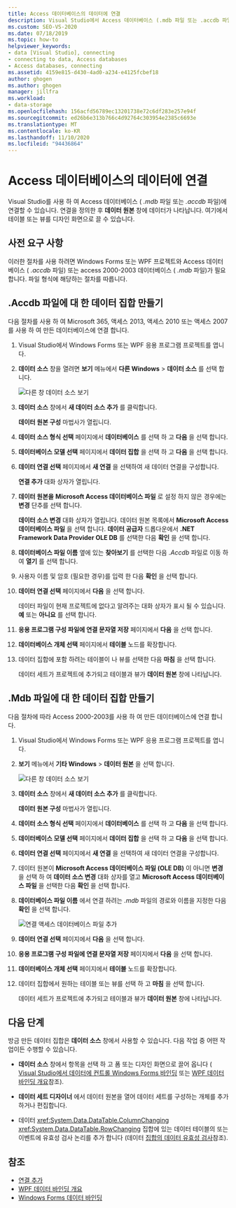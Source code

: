 ```yaml
---
title: Access 데이터베이스의 데이터에 연결
description: Visual Studio에서 Access 데이터베이스 (.mdb 파일 또는 .accdb 파일)의 데이터에 연결 하는 방법을 이해 합니다.
ms.custom: SEO-VS-2020
ms.date: 07/18/2019
ms.topic: how-to
helpviewer_keywords:
- data [Visual Studio], connecting
- connecting to data, Access databases
- Access databases, connecting
ms.assetid: 4159e815-d430-4ad0-a234-e4125fcbef18
author: ghogen
ms.author: ghogen
manager: jillfra
ms.workload:
- data-storage
ms.openlocfilehash: 156acfd56789ec13201738e72c6df283e257e94f
ms.sourcegitcommit: ed26b6e313b766c4d92764c303954e2385c6693e
ms.translationtype: MT
ms.contentlocale: ko-KR
ms.lasthandoff: 11/10/2020
ms.locfileid: "94436864"
---
```

# <a name="connect-to-data-in-an-access-database"></a>Access 데이터베이스의 데이터에 연결

Visual Studio를 사용 하 여 Access 데이터베이스 ( *.mdb* 파일 또는 *.accdb* 파일)에 연결할 수 있습니다. 연결을 정의한 후 **데이터 원본** 창에 데이터가 나타납니다. 여기에서 테이블 또는 뷰를 디자인 화면으로 끌 수 있습니다.

## <a name="prerequisites"></a>사전 요구 사항

이러한 절차를 사용 하려면 Windows Forms 또는 WPF 프로젝트와 Access 데이터베이스 ( *.accdb* 파일) 또는 access 2000-2003 데이터베이스 ( *.mdb* 파일)가 필요 합니다. 파일 형식에 해당하는 절차를 따릅니다.

## <a name="create-a-dataset-for-an-accdb-file"></a>.Accdb 파일에 대 한 데이터 집합 만들기

다음 절차를 사용 하 여 Microsoft 365, 액세스 2013, 액세스 2010 또는 액세스 2007를 사용 하 여 만든 데이터베이스에 연결 합니다.

1. Visual Studio에서 Windows Forms 또는 WPF 응용 프로그램 프로젝트를 엽니다.

2. **데이터 소스** 창을 열려면 **보기** 메뉴에서 **다른 Windows**  >  **데이터 소스** 를 선택 합니다.

   ![다른 창 데이터 소스 보기](../data-tools/media/viewdatasources.png)

3. **데이터 소스** 창에서 **새 데이터 소스 추가** 를 클릭합니다.

   **데이터 원본 구성** 마법사가 열립니다.

4. **데이터 소스 형식 선택** 페이지에서 **데이터베이스** 를 선택 하 고 **다음** 을 선택 합니다.

5. **데이터베이스 모델 선택** 페이지에서 **데이터 집합** 을 선택 하 고 **다음** 을 선택 합니다.

6. **데이터 연결 선택** 페이지에서 **새 연결** 을 선택하여 새 데이터 연결을 구성합니다.

   **연결 추가** 대화 상자가 열립니다.

7. **데이터 원본을** **Microsoft Access 데이터베이스 파일** 로 설정 하지 않은 경우에는 **변경** 단추를 선택 합니다.

   **데이터 소스 변경** 대화 상자가 열립니다. 데이터 원본 목록에서 **Microsoft Access 데이터베이스 파일** 을 선택 합니다. **데이터 공급자** 드롭다운에서 **.NET Framework Data Provider OLE DB** 를 선택한 다음 **확인** 을 선택 합니다.

8. **데이터베이스 파일 이름** 옆에 있는 **찾아보기** 를 선택한 다음 *.Accdb* 파일로 이동 하 여 **열기** 를 선택 합니다.

9. 사용자 이름 및 암호 (필요한 경우)를 입력 한 다음 **확인** 을 선택 합니다.

10. **데이터 연결 선택** 페이지에서 **다음** 을 선택 합니다.

    데이터 파일이 현재 프로젝트에 없다고 알려주는 대화 상자가 표시 될 수 있습니다. **예** 또는 **아니요** 를 선택 합니다.

11. **응용 프로그램 구성 파일에 연결 문자열 저장** 페이지에서 **다음** 을 선택 합니다.

12. **데이터베이스 개체 선택** 페이지에서 **테이블** 노드를 확장합니다.

13. 데이터 집합에 포함 하려는 테이블이 나 뷰를 선택한 다음 **마침** 을 선택 합니다.

    데이터 세트가 프로젝트에 추가되고 테이블과 뷰가 **데이터 원본** 창에 나타납니다.

## <a name="create-a-dataset-for-an-mdb-file"></a>.Mdb 파일에 대 한 데이터 집합 만들기

다음 절차에 따라 Access 2000-2003를 사용 하 여 만든 데이터베이스에 연결 합니다.

1. Visual Studio에서 Windows Forms 또는 WPF 응용 프로그램 프로젝트를 엽니다.

2. **보기** 메뉴에서 **기타 Windows**  >  **데이터 원본** 을 선택 합니다.

   ![다른 창 데이터 소스 보기](../data-tools/media/viewdatasources.png)

3. **데이터 소스** 창에서 **새 데이터 소스 추가** 를 클릭합니다.

    **데이터 원본 구성** 마법사가 열립니다.

4. **데이터 소스 형식 선택** 페이지에서 **데이터베이스** 를 선택 하 고 **다음** 을 선택 합니다.

5. **데이터베이스 모델 선택** 페이지에서 **데이터 집합** 을 선택 하 고 **다음** 을 선택 합니다.

6. **데이터 연결 선택** 페이지에서 **새 연결** 을 선택하여 새 데이터 연결을 구성합니다.

7. 데이터 원본이 **Microsoft Access 데이터베이스 파일 (OLE DB)** 이 아니면 **변경** 을 선택 하 여 **데이터 소스 변경** 대화 상자를 열고 **Microsoft Access 데이터베이스 파일** 을 선택한 다음 **확인** 을 선택 합니다.

8. **데이터베이스 파일 이름** 에서 연결 하려는 *.mdb* 파일의 경로와 이름을 지정한 다음 **확인** 을 선택 합니다.

   ![연결 액세스 데이터베이스 파일 추가](../data-tools/media/add-connection-access-db.png)

9. **데이터 연결 선택** 페이지에서 **다음** 을 선택 합니다.

10. **응용 프로그램 구성 파일에 연결 문자열 저장** 페이지에서 **다음** 을 선택 합니다.

11. **데이터베이스 개체 선택** 페이지에서 **테이블** 노드를 확장합니다.

12. 데이터 집합에서 원하는 테이블 또는 뷰를 선택 하 고 **마침** 을 선택 합니다.

    데이터 세트가 프로젝트에 추가되고 테이블과 뷰가 **데이터 원본** 창에 나타납니다.

## <a name="next-steps"></a>다음 단계

방금 만든 데이터 집합은 **데이터 소스** 창에서 사용할 수 있습니다. 다음 작업 중 어떤 작업이든 수행할 수 있습니다.

- **데이터 소스** 창에서 항목을 선택 하 고 폼 또는 디자인 화면으로 끌어 옵니다 ( [Visual Studio에서 데이터에 컨트롤 Windows Forms 바인딩](../data-tools/bind-windows-forms-controls-to-data-in-visual-studio.md) 또는 [WPF 데이터 바인딩 개요](/dotnet/desktop-wpf/data/data-binding-overview)참조).

- **데이터 세트 디자이너** 에서 데이터 원본을 열어 데이터 세트를 구성하는 개체를 추가하거나 편집합니다.

- 데이터 <xref:System.Data.DataTable.ColumnChanging> <xref:System.Data.DataTable.RowChanging> 집합에 있는 데이터 테이블의 또는 이벤트에 유효성 검사 논리를 추가 합니다 (데이터 [집합의 데이터 유효성 검사](../data-tools/validate-data-in-datasets.md)참조).

## <a name="see-also"></a>참조

- [연결 추가](../data-tools/add-new-connections.md)
- [WPF 데이터 바인딩 개요](/dotnet/framework/wpf/data/data-binding-overview)
- [Windows Forms 데이터 바인딩](/dotnet/framework/winforms/data-binding-and-windows-forms)

